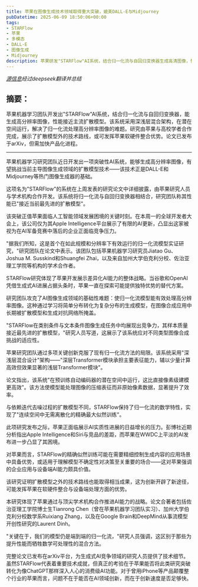 ```yaml
---
title: 苹果在图像生成技术领域取得重大突破，媲美DALL-E与Midjourney
pubDatetime: 2025-06-09 18:50:06+00:00
tags:
- STARFlow
- 苹果
- 多模态
- DALL-E
- 图像生成
- Midjourney
description: 苹果研发"STARFlow"AI系统，结合归一化流与自回归变换器生成高清图像，性能媲美扩散模型，展现替代技术潜力。
---
```


*[源信息](https://venturebeat.com/ai/apple-makes-major-ai-advance-with-image-generation-technology-rivaling-dall-e-and-midjourney/)经过deepseek翻译并总结*

## 摘要：

苹果机器学习团队开发出"STARFlow"AI系统，结合归一化流与自回归变换器，能生成高分辨率图像，性能接近主流扩散模型。该系统采用深浅层混合架构，在潜在空间运行，解决了归一化流处理高分辨率图像的难题。研究由苹果与高校学者合作完成，展示了扩散模型外的技术路线，或可发挥苹果软硬件整合优势。论文已发布于arXiv，但需加快产品化进程。

---

苹果机器学习研究团队近日开发出一项突破性AI系统，能够生成高分辨率图像，有望挑战当前主导图像生成领域的扩散模型技术——该技术正是DALL-E和Midjourney等热门图像生成器的基础。

这项名为"STARFlow"的系统在上周发表的研究论文中详细披露，由苹果研究人员与学术机构合作开发。该系统将归一化流与自回归变换器相结合，研究团队称其性能已"接近当前最先进的扩散模型"。

该突破正值苹果面临人工智能领域发展困境的关键时刻。在本周一的全球开发者大会上，该公司仅为其Apple Intelligence平台展示了有限的AI更新，凸显出这家被视为在AI军备竞赛中落后的企业正面临竞争压力。

"据我们所知，这是首个在如此规模和分辨率下有效运行的归一化流模型实证研究，"研究团队在论文中表示。该团队包括苹果机器学习研究员Jiatao Gu、Joshua M. Susskind和Shuangfei Zhai，以及来自加州大学伯克利分校、佐治亚理工学院等机构的学术合作者。

STARFlow研究体现了苹果开发展示差异化AI能力的整体战略。当谷歌和OpenAI凭借生成式AI进展占据头条时，苹果一直在探索可能提供独特优势的替代方案。

研究团队攻克了AI图像生成领域的基础性难题：使归一化流模型能有效处理高分辨率图像。这种通过学习将简单分布转化为复杂分布的生成模型，在图像合成应用中长期被扩散模型和生成对抗网络所掩盖。

"STARFlow在类别条件与文本条件图像生成任务中均展现出竞争力，其样本质量接近最先进的扩散模型，"研究人员写道，这展示了该系统应对不同类型图像合成挑战的适应性。

苹果研究团队通过多项关键创新克服了现有归一化流方法的局限。该系统采用"深浅层混合设计"架构——"深层Transformer模块承担主要表征能力，辅以少量计算高效但效果显著的浅层Transformer模块"。

论文指出，该系统"在预训练自动编码器的潜在空间中运行，这比直接像素级建模更高效"。该方法使模型能处理图像的压缩表征而非原始像素数据，显著提升了效率。

与依赖迭代去噪过程的扩散模型不同，STARFlow保持了归一化流的数学特性，实现了"连续空间中无需离散化的精确最大似然训练"。

此项研究发布之际，苹果正面临展示AI实质性进展的日益增长的压力。彭博社近期分析指出Apple Intelligence和Siri与竞品的差距，而苹果在WWDC上平淡的AI发布进一步凸显了其困境。

对苹果而言，STARFlow的精确似然训练可能在需要精细控制生成内容的应用场景中具备优势，或适用于理解模型不确定性对决策至关重要的场合——这对苹果强调的企业应用与设备端AI能力颇具价值。

该研究证明扩散模型之外的技术路线也能取得相当成果，这为创新开辟了新途径，可能发挥苹果在软硬件整合与设备端处理方面的优势。

本研究体现了苹果通过与顶尖学术机构合作推进AI能力的战略。论文合著者包括佐治亚理工学院博士生Tianrong Chen（曾在苹果机器学习团队实习）、加州大学伯克利分校数学系Ruixiang Zhang，以及在Google Brain和DeepMind从事流模型开创性研究的Laurent Dinh。

"关键在于，我们的模型仍是端到端的归一化流，"研究人员强调，这区别于那些为提升性能而牺牲数学可处理性的混合方法。

完整论文已发布在arXiv平台，为生成式AI竞争领域的研究人员提供了技术细节。虽然STARFlow代表着重要技术成就，但真正的考验在于苹果能否将此类研究突破转化为像ChatGPT那样深入人心的消费级AI功能。对于曾用iPhone等产品颠覆整个行业的苹果而言，问题不在于能否在AI领域创新，而在于创新速度是否足够快。